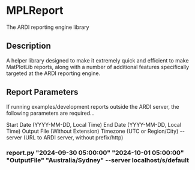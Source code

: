 # MPLReport
The ARDI reporting engine library

## Description
A helper library designed to make it extremely quick and efficient to make MatPlotLib reports, along with a number of additional features specifically targeted at the ARDI reporting engine.

## Report Parameters
If running examples/development reports outside the ARDI server, the following parameters are required...

Start Date (YYYY-MM-DD, Local Time)
End Date (YYYY-MM-DD, Local Time)
Output File (Without Extension)
Timezone (UTC or Region/City)
--server <url> (URL to ARDI server, without prefix/http)

### report.py "2024-09-30 05:00:00" "2024-10-01 05:00:00" "OutputFile" "Australia/Sydney" --server localhost/s/default